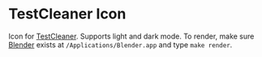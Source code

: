 # TestCleaner Icon

Icon for [TestCleaner](https://github.com/ZevEisenberg/TestCleaner). Supports light and dark mode. To render, make sure [Blender](https://blender.org) exists at `/Applications/Blender.app` and type `make render`.

